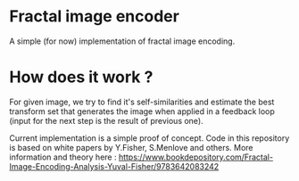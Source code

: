 # Fractal image encoder

A simple (for now) implementation of fractal image encoding.

# How does it work ?

For given image, we try to find it's self-similarities and estimate the best transform set that generates the image when applied in a feedback loop (input for the next step is the result of previous one).

Current implementation is a simple proof of concept.
Code in this repository is based on white papers by Y.Fisher, S.Menlove and others.
More information and theory here : https://www.bookdepository.com/Fractal-Image-Encoding-Analysis-Yuval-Fisher/9783642083242

